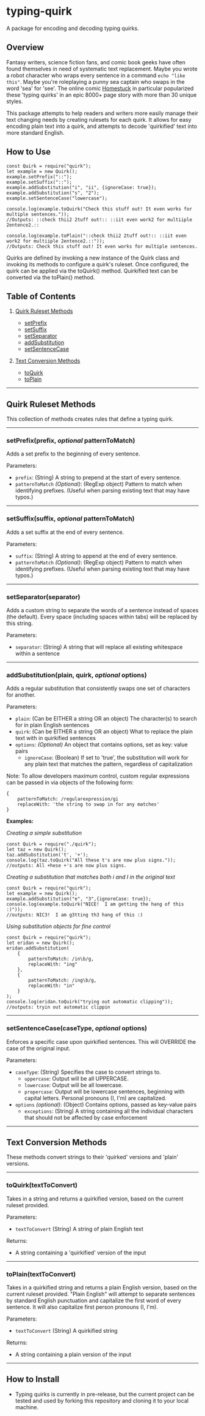 # typing-quirk
A package for encoding and decoding typing quirks.

## Overview
Fantasy writers, science fiction fans, and comic book geeks have often found themselves in need of systematic text replacement. Maybe you wrote a robot character who wraps every sentence in a command ```echo "like this"```. Maybe you're roleplaying a punny sea captain who swaps in the word 'sea' for 'see'. The online comic [Homestuck](https://www.homestuck.com/ "External Link: Homestuck Comic") in particular popularized these 'typing quirks' in an epic 8000+ page story with more than 30 unique styles.

This package attempts to help readers and writers more easily manage their text changing needs by creating rulesets for each quirk. It allows for easy encoding plain text into a quirk, and attempts to decode 'quirkified' text into more standard English. 

## How to Use
```
const Quirk = require("quirk");
let example = new Quirk();
example.setPrefix("::");
example.setSuffix("::");
example.addSubstitution("i", "ii", {ignoreCase: true});
example.addSubstitution("s", "2");
example.setSentenceCase("lowercase");

console.log(example.toQuirk("Check this stuff out! It even works for multiple sentences."));
//Outputs: ::check thii2 2tuff out!:: ::iit even work2 for multiiple 2entence2.::

console.log(example.toPlain("::check thii2 2tuff out!:: ::iit even work2 for multiiple 2entence2.::"));
//Outputs: Check this stuff out! It even works for multiple sentences.
```

Quirks are defined by invoking a new instance of the Quirk class and invoking its methods to configure a quirk's ruleset. Once configured, the quirk can be applied via the toQuirk() method. Quirkified text can be converted via the toPlain() method.

## Table of Contents
1. [ Quirk Ruleset Methods ](#ruleset)
    * [ setPrefix ](#set-prefix)
    * [ setSuffix ](#set-suffix)
    * [ setSeparator ](#set-separator)
    * [ addSubstitution ](#set-substitution)
    * [ setSentenceCase ](#set-sentence-case)

2. [ Text Conversion Methods ](#conversion)
    * [ toQuirk ](#to-quirk)
    * [ toPlain ](#to-plain)

<a href="ruleset"></a>

<hr />

## Quirk Ruleset Methods
This collection of methods creates rules that define a typing quirk. 

<hr />

<a href="set-prefix"></a>

### setPrefix(prefix, _optional_ patternToMatch)

Adds a set prefix to the beginning of every sentence. 

Parameters:
* ```prefix```: (String) A string to prepend at the start of every sentence.
* ```patternToMatch``` _(Optional)_: (RegExp object) Pattern to match when identifying prefixes. (Useful when parsing existing text that may have typos.)

<hr />
<a href="set-suffix"></a>

### setSuffix(suffix, _optional_ patternToMatch)

Adds a set suffix at the end of every sentence. 

Parameters:
* ```suffix```: (String) A string to append at the end of every sentence.
* ```patternToMatch``` _(Optional)_: (RegExp object) Pattern to match when identifying prefixes. (Useful when parsing existing text that may have typos.)

<hr />
<a href="set-separator"></a>

### setSeparator(separator)

Adds a custom string to separate the words of a sentence instead of spaces (the default). Every space (including spaces within tabs) will be replaced by this string.

Parameters:
* ```separator```: (String) A string that will replace all existing whitespace within a sentence

<hr />
<a href="set-substitution"></a>

### addSubstitution(plain, quirk, _optional_ options)

Adds a regular substitution that consistently swaps one set of characters for another. 

Parameters:
* ```plain```: (Can be EITHER a string OR an object) The character(s) to search for in plain English sentences
* ```quirk```: (Can be EITHER a string OR an object) What to replace the plain text with in quirkified sentences
* ```options```: _(Optional)_ An object that contains options, set as key: value pairs
    * ```ignoreCase```: (Boolean) If set to 'true', the substitution will work for any plain text that matches the pattern, regardless of capitalization


Note:
To allow developers maximum control, custom regular expressions can be passed in via objects of the following form:
```
{ 
    patternToMatch: /regularexpression/gi
    replaceWith: 'the string to swap in for any matches'
}
```

**Examples:**

_Creating a simple substitution_
```
const Quirk = require("./quirk");
let taz = new Quirk();
taz.addSubstitution('t', '+');
console.log(taz.toQuirk("All these t's are now plus signs."));
//outputs: All +hese +'s are now plus signs.
```

_Creating a substitution that matches both i and I in the original text_
```
const Quirk = require("quirk");
let example = new Quirk();
example.addSubstitution("e", "3",{ignoreCase: true});
console.log(example.toQuirk("NICE!  I am getting the hang of this :)")); 
//outputs: NIC3!  I am g3tting th3 hang of this :)

```

_Using substitution objects for fine control_
```
const Quirk = require("quirk");
let eridan = new Quirk();
eridan.addSubstitution(
    {
        patternToMatch: /in\b/g,
        replaceWith: "ing"
    },
    {
        patternToMatch: /ing\b/g,
        replaceWith: "in"
    }
);
console.log(eridan.toQuirk("trying out automatic clipping"));
//outputs: tryin out automatic clippin

```

<hr />
<a href="set-sentence-case"></a>

### setSentenceCase(caseType, _optional_ options)
Enforces a specific case upon quirkified sentences. This will OVERRIDE the case of the original input. 

Parameters:
* ```caseType```: (String) Specifies the case to convert strings to.
    * ```uppercase```: Output will be all UPPERCASE.
    * ```lowercase```: Output will be all lowercase.
    * ```propercase```: Output will be lowercase sentences, beginning with capital letters. Personal pronouns (I, I'm) are capitalized.
* ```options``` _(optional)_: (Object) Contains options, passed as key-value pairs
    * ```exceptions```: (String) A string containing all the individual characters that should not be affected by case enforcement

<hr />
<a href="conversion"></a>

## Text Conversion Methods

These methods convert strings to their 'quirked' versions and 'plain' versions.

<hr />
<a href="to-quirk"></a>

### toQuirk(textToConvert) 
Takes in a string and returns a quirkified version, based on the current ruleset provided.

Parameters:
* ```textToConvert``` (String) A string of plain English text

Returns: 
* A string containing a 'quirkified' version of the input

<hr />
<a href="to-plain"></a>

### toPlain(textToConvert) 
Takes in a quirkified string and returns a plain English version, based on the current ruleset provided. "Plain English" will attempt to separate sentences by standard English punctuation and capitalize the first word of every sentence. It will also capitalize first person pronouns (I, I'm).

Parameters:
* ```textToConvert``` (String) A quirkified string 

Returns: 
* A string containing a plain version of the input


<hr />

## How to Install
* Typing quirks is currently in pre-release, but the current project can be tested and used by forking this repository and cloning it to your local machine.